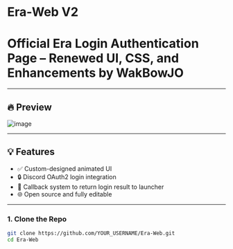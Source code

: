 # **Era-Web V2**

# **Official Era Login Authentication Page – Renewed UI, CSS, and Enhancements by WakBowJO**

---

## 🔥 **Preview**

![image](https://github.com/user-attachments/assets/c67b5a00-6c7c-4707-9866-9be41bc20af4)

---

## 💡 Features

- ✅ Custom-designed animated UI
- 🔒 Discord OAuth2 login integration
- 🚀 Callback system to return login result to launcher
- 🌐 Open source and fully editable

---


### 1. Clone the Repo

```bash
git clone https://github.com/YOUR_USERNAME/Era-Web.git
cd Era-Web
